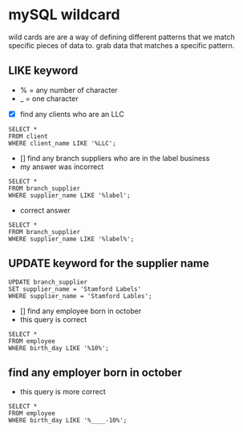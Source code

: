 # mySQL wildcard

<p>wild cards are are a way of defining different patterns that we match specific pieces of data to. grab data that matches a specific pattern.</p>

## LIKE keyword

- % = any number of character
- \_ = one character

- [x] find any clients who are an LLC

```
SELECT *
FROM client
WHERE client_name LIKE '%LLC';
```

- [] find any branch suppliers who are in the label business
- my answer was incorrect

```
SELECT *
FROM branch_supplier
WHERE supplier_name LIKE '%label';
```

- correct answer

```
SELECT *
FROM branch_supplier
WHERE supplier_name LIKE '%label%';
```

## UPDATE keyword for the supplier name

```
UPDATE branch_supplier
SET supplier_name = 'Stamford Labels'
WHERE supplier_name = 'Stamford Lables';
```

- [] find any employee born in october
- this query is correct

```
SELECT *
FROM employee
WHERE birth_day LIKE '%10%';
```

## find any employer born in october

- this query is more correct

```
SELECT *
FROM employee
WHERE birth_day LIKE '%____-10%';
```
